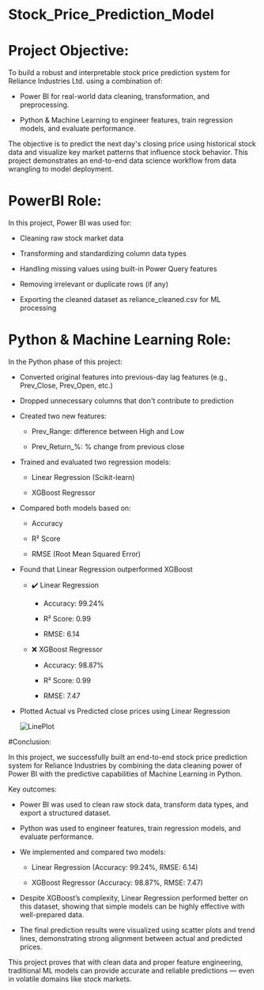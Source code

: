 # Stock_Price_Prediction_Model

# Project Objective:

To build a robust and interpretable stock price prediction system for Reliance Industries Ltd. using a combination of:

- Power BI for real-world data cleaning, transformation, and preprocessing.

- Python & Machine Learning to engineer features, train regression models, and evaluate performance.

The objective is to predict the next day's closing price using historical stock data and visualize key market patterns that influence stock behavior. This project demonstrates an end-to-end data science workflow from data wrangling to model deployment.

#  PowerBI Role:

In this project, Power BI was used for:

- Cleaning raw stock market data

- Transforming and standardizing column data types

- Handling missing values using built-in Power Query features

- Removing irrelevant or duplicate rows (if any)

- Exporting the cleaned dataset as reliance_cleaned.csv for ML processing

# Python & Machine Learning Role:

In the Python phase of this project:

- Converted original features into previous-day lag features (e.g., Prev_Close, Prev_Open, etc.)

- Dropped unnecessary columns that don't contribute to prediction

- Created two new features:

  - Prev_Range: difference between High and Low

  - Prev_Return_%: % change from previous close

- Trained and evaluated two regression models:

  - Linear Regression (Scikit-learn)

  - XGBoost Regressor

- Compared both models based on:

  - Accuracy

  - R² Score

  - RMSE (Root Mean Squared Error)

- Found that Linear Regression outperformed XGBoost
  - ✔️ Linear Regression

    - Accuracy: 99.24%

    - R² Score: 0.99

    - RMSE: 6.14

  - ❌ XGBoost Regressor

    - Accuracy: 98.87%

    - R² Score: 0.99

    - RMSE: 7.47

- Plotted Actual vs Predicted close prices using Linear Regression

  ![LinePlot](https://github.com/user-attachments/assets/17039ca9-4799-49df-8808-bf2dda291424)

#Conclusion:

In this project, we successfully built an end-to-end stock price prediction system for Reliance Industries by combining the data cleaning power of Power BI with the predictive capabilities of Machine Learning in Python.

Key outcomes:

- Power BI was used to clean raw stock data, transform data types, and export a structured dataset.

- Python was used to engineer features, train regression models, and evaluate performance.

- We implemented and compared two models:

  - Linear Regression (Accuracy: 99.24%, RMSE: 6.14)

  - XGBoost Regressor (Accuracy: 98.87%, RMSE: 7.47)

- Despite XGBoost’s complexity, Linear Regression performed better on this dataset, showing that simple models can be highly effective with well-prepared data.

- The final prediction results were visualized using scatter plots and trend lines, demonstrating strong alignment between actual and predicted prices.

This project proves that with clean data and proper feature engineering, traditional ML models can provide accurate and reliable predictions — even in volatile domains like stock markets.
